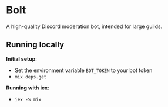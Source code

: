 # Bolt
A high-quality Discord moderation bot, intended for large guilds.


## Running locally
**Initial setup**:
- Set the environment variable `BOT_TOKEN` to your bot token
- `mix deps.get`

**Running with iex**:
- `iex -S mix`
